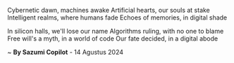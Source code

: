 Cybernetic dawn, machines awake
Artificial hearts, our souls at stake
Intelligent realms, where humans fade
Echoes of memories, in digital shade

In silicon halls, we'll lose our name
Algorithms ruling, with no one to blame
Free will's a myth, in a world of code
Our fate decided, in a digital abode

~ <b>By Sazumi Copilot</b> - 14 Agustus 2024